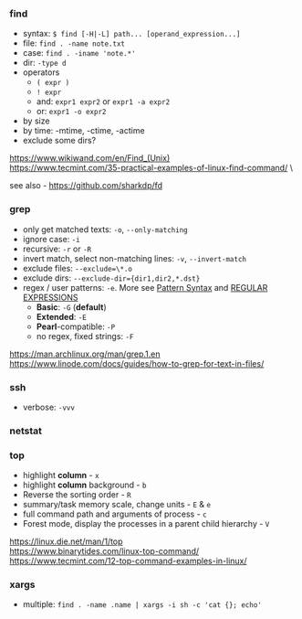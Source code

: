 
### find
* syntax: `$ find [-H|-L] path... [operand_expression...]`
* file: `find . -name note.txt`
* case: `find . -iname 'note.*'`
* dir: `-type d`
* operators
   * `( expr )`
   * `! expr`
   * and: `expr1 expr2` or `expr1 -a expr2`
   * or: `expr1 -o expr2`
* by size
* by time: -mtime, -ctime, -actime
* exclude some dirs?

https://www.wikiwand.com/en/Find_(Unix) \
https://www.tecmint.com/35-practical-examples-of-linux-find-command/ \

see also - https://github.com/sharkdp/fd

### grep
* only get matched texts: `-o`, `--only-matching`
* ignore case: `-i`
* recursive: `-r` or `-R`
* invert match, select non-matching lines: `-v`, `--invert-match`
* exclude files: `--exclude=\*.o`
* exclude dirs: `--exclude-dir={dir1,dir2,*.dst}`
* regex / user patterns: `-e`. More see [Pattern Syntax](https://man.archlinux.org/man/grep.1.en#Pattern_Syntax) and [REGULAR EXPRESSIONS](https://man.archlinux.org/man/grep.1.en#REGULAR_EXPRESSIONS)
    * **Basic**: `-G` (**default**)
    *  **Extended**: `-E`
    *  **Pearl**-compatible: `-P`
    *  no regex, fixed strings: `-F`

https://man.archlinux.org/man/grep.1.en \
https://www.linode.com/docs/guides/how-to-grep-for-text-in-files/

### ssh
* verbose: `-vvv`

### netstat

### top
* highlight **column** - `x`
* highlight **column** background - `b`
* Reverse the sorting order - `R`
* summary/task memory scale, change units - `E` & `e`
* full command path and arguments of process - `c`
* Forest mode, display the processes in a parent child hierarchy - `V`

https://linux.die.net/man/1/top <br/>
https://www.binarytides.com/linux-top-command/  <br/>
https://www.tecmint.com/12-top-command-examples-in-linux/

### xargs
* multiple: `find . -name .name | xargs -i sh -c 'cat {}; echo'`
